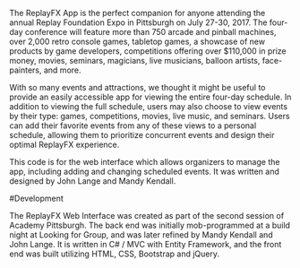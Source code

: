 The ReplayFX App is the perfect companion for anyone attending the annual Replay Foundation Expo in Pittsburgh on July 27-30, 2017. The four-day conference will feature more than 750 arcade and pinball machines, over 2,000 retro console games, tabletop games, a showcase of new products by game developers, competitions offering over $110,000 in prize money, movies, seminars, magicians, live musicians, balloon artists, face-painters, and more.

With so many events and attractions, we thought it might be useful to provide an easily accessible app for viewing the entire four-day schedule. In addition to viewing the full schedule, users may also choose to view events by their type: games, competitions, movies, live music, and seminars. Users can add their favorite events from any of these views to a personal schedule, allowing them to prioritize concurrent events and design their optimal ReplayFX experience.

This code is for the web interface which allows organizers to manage the app, including adding and changing scheduled events. It was written and designed by John Lange and Mandy Kendall.


#Development

The ReplayFX Web Interface was created as part of the second session of Academy Pittsburgh.  The back end was initially mob-programmed at a build night at Looking for Group, and was later refined by Mandy Kendall and John Lange.  It is written in C# / MVC with Entity Framework, and the front end was built utilizing HTML, CSS, Bootstrap and jQuery.

